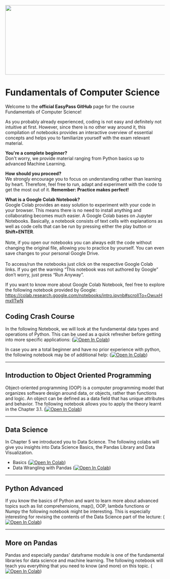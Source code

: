 <p align="center">
  <img width="550" height="220" src=https://raw.githubusercontent.com/easypassHSG/FCS/master/Resources/Easypass_black.svg?raw=true>
</p>


# Fundamentals of Computer Science

Welcome to the **official EasyPass GitHub** page for the course Fundamentals of Computer Science! 

As you probably already experienced, coding is not easy and definitely not intuitive at first. However, since there is no other way around it, this compilation of notebooks provides an interactive overview of essential concepts and helps you to familiarize yourself with the exam relevant material.

**You're a complete beginner?**<br>
Don't worry, we provide material ranging from Python basics up to advanced Machine Learning.


**How should you proceed?**<br>
We strongly encourage you to focus on understanding rather than learning by heart. Therefore, feel free to run, adapt and experiment with the code to get the most out of it. **Remember: Practice makes perfect!**<br>

**What is a Google Colab Notebook?** <br> 
Google Colab provides an easy solution to experiment with your code in your browser. This means there is no need to install anything and collaborating becomes much easier. A Google Colab bases on Jupyter Notebooks. Basically, a notebook consists of text cells with explanations as well as code cells that can be run by pressing either the play button or **Shift+ENTER**. <br><br>
Note, if you open our notebooks you can always edit the code without changing the original file, allowing you to practice by yourself. You can even save changes to your personal Google Drive. <br><br>
To access/run the notebooks just click on the respective Google Colab links. If you get the warning  “This notebook was not authored by Google” don’t worry, just press “Run Anyway”.

If you want to know more about Google Colab Notebook, feel free to explore the following notebook provided by Google: https://colab.research.google.com/notebooks/intro.ipynb#scrollTo=OwuxHmxllTwN


## Coding Crash Course
In the following Notebook, we will look at the fundamental data types and operations of Python. This can be used as a quick refresher before getting into more specific applications:
([![Open In Colab](https://colab.research.google.com/assets/colab-badge.svg)](https://colab.research.google.com/github/WahlerP/csfundamentals-hsg/blob/master/Coding_Crashcourse.ipynb))


In case you are a total beginner and have no prior experience with python, the following notebook may be of additional help:
([![Open In Colab](https://colab.research.google.com/assets/colab-badge.svg)](https://colab.research.google.com/github/WahlerP/csfundamentals-hsg/blob/master/code00_Python_Introduction.ipynb))

---
## Introduction to Object Oriented Programming
Object-oriented programming (OOP) is a computer programming model that organizes software design around data, or objects, rather than functions and logic. An object can be defined as a data field that has unique attributes and behavior.
The following notebook allows you to apply the theory learnt in the Chapter 3.1.
([![Open In Colab](https://colab.research.google.com/assets/colab-badge.svg)](https://colab.research.google.com/github/WahlerP/csfundamentals-hsg/blob/master/OOP.ipynb))

---
## Data Science
In Chapter 5 we introduced you to Data Science. The following colabs will give you insights into Data Science Basics, the Pandas Library and Data Visualization.
- Basics ([![Open In Colab](https://colab.research.google.com/assets/colab-badge.svg)](https://colab.research.google.com/github/WahlerP/csfundamentals-hsg/blob/master/Data_Science.ipynb))
- Data Wrangling with Pandas ([![Open In Colab](https://colab.research.google.com/assets/colab-badge.svg)](https://colab.research.google.com/github/WahlerP/csfundamentals-hsg/blob/master/Data_Wrangling_with_Pandas.ipynb))

---

## Python Advanced
If you know the basics of Python and want to learn more about advanced topics such as list comprehensions, map(), OOP, lambda functions or Numpy the following notebook might be interesting. This is especially interesting for revising the contents of the Data Science part of the lecture:
([![Open In Colab](https://colab.research.google.com/assets/colab-badge.svg)](https://colab.research.google.com/github/WahlerP/csfundamentals-hsg/blob/master/code02_Python_4_DS.ipynb))

---

## More on Pandas

Pandas and especially pandas' dataframe module is one of the fundamental libraries for data science and machine learning. The following notebook will teach you everything that you need to know (and more) on this topic.
([![Open In Colab](https://colab.research.google.com/assets/colab-badge.svg)](https://colab.research.google.com/github/WahlerP/csfundamentals-hsg/blob/master/code03_Series_and_DataFrame.ipynb))




